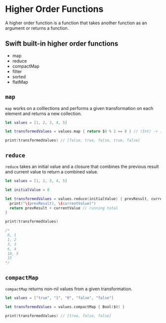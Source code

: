 # Higher Order Functions

A higher order function is a function that takes another function as an argument or returns a function. 

## Swift built-in higher order functions 

* map 
* reduce 
* compactMap 
* filter
* sorted 
* flatMap

## `map`

`map` works on a colllections and performs a given transformation on each element and returns a new collection. 

```swift
let values = [1, 2, 3, 4, 5]

let transformedValues = values.map { return $0 % 2 == 0 } // (Int) -> [T]

print(transformedValues) // [false, true, false, true, false]
```

## `reduce`

`reduce` takes an initial value and a closure that combines the previous result and current value to return a combined value. 

```swift 
let values = [1, 2, 3, 4, 5]

let initialValue = 0

let transformedValues = values.reduce(initialValue) { prevResult, currentValue in
  print("\(prevResult), \(currentValue)")
  return prevResult + currentValue // running total
}

print(transformedValues)

/*
 0, 1
 1, 2
 3, 3
 6, 4
 10, 5
 15
*/
```


## `compactMap`

`compactMap` returns non-nil values from a given transformation. 

```swift
let values = ["true", "1", "0", "false", "false"]

let transformedValues = values.compactMap { Bool($0) }

print(transformedValues) // [true, false, false]
```

